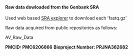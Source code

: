 
 #### Raw data dowloaded from the Genbank SRA 

Used web based [SRA explorer](https://github.com/ewels/sra-explorer) to download each 'fastq.gz'

Raw data acquired from public repositories as follows:

AV_Raw_Data

**PMCID: PMC6206866**
**Bioproject Number: PRJNA382682**

